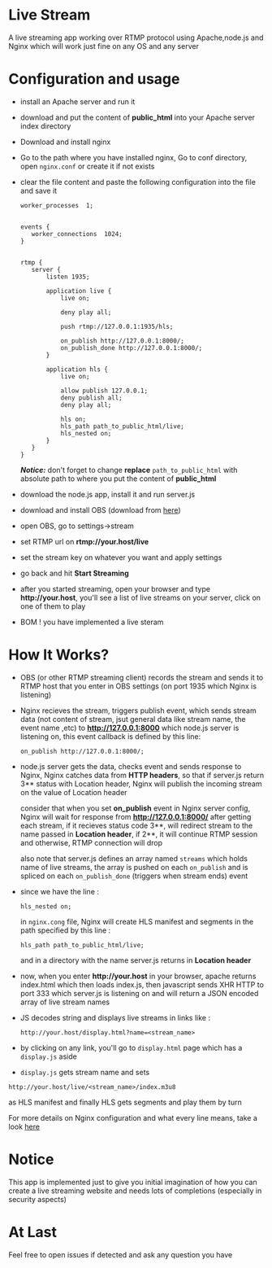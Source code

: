 # Live Stream

A live streaming app working over RTMP protocol using Apache,node.js and Nginx which will work just fine on any OS and any server

# Configuration and usage
  
  - install an Apache server and run it
  - download and put the content of **public_html** into your Apache server index directory
  - Download and install nginx
  - Go to the path where you have installed nginx, Go to conf directory, open ```nginx.conf``` or create it if not exists
  - clear the file content and paste the following configuration into the file and save it
  
     ```
    worker_processes  1;
    
    
    events {
        worker_connections  1024;
    }
    
    
    rtmp {
        server {
            listen 1935;
    
            application live {
                live on;
    
                deny play all;
    
                push rtmp://127.0.0.1:1935/hls;
    
                on_publish http://127.0.0.1:8000/;
                on_publish_done http://127.0.0.1:8000/;
            }
    
            application hls {
                live on;
    
                allow publish 127.0.0.1;
                deny publish all;
                deny play all;
    
                hls on;
                hls_path path_to_public_html/live;
                hls_nested on;
            }
        }
    }
    ```
    **_Notice:_** don't forget to change __replace__ ```path_to_public_html``` with absolute path to where you put the content of **public_html**
  - download the node.js app, install it and run server.js
  - download and install OBS (download from [here](https://obsproject.com/download))
  - open OBS, go to settings->stream
  - set RTMP url on __rtmp://your.host/live__
  - set the stream key on whatever you want and apply settings
  - go back and hit **Start Streaming**
  - after you started streaming, open your browser and type __http://your.host__, you'll see a list of live streams on your server, click on one of them to play
  - BOM ! you have implemented a live steram
# How It Works?
- OBS (or other RTMP streaming client) records the stream and sends it to RTMP host that you enter in OBS settings (on port 1935 which Nginx is listening)
- Nginx recieves the stream, triggers publish event, which sends stream data (not content of stream, jsut general data like stream name, the event name ,etc) to __http://127.0.0.1:8000__ which node.js server is listening on, this event callback is defined by this line:

    ```on_publish http://127.0.0.1:8000/;```
    
- node.js server gets the data, checks event and sends response to Nginx, Nginx catches data from __HTTP headers__, so that if server.js return 3** status with Location header, Nginx will publish the incoming stream on the value of Location header

  consider that when you set **on_publish** event in Nginx server config, Nginx will wait for response from __http://127.0.0.1:8000/__ after getting each stream, if it recieves status code 3**, will redirect stream to the name passed in __Location header__, if 2**, it will continue RTMP session and otherwise, RTMP connection will drop

  also note that server.js defines an array named ```streams``` which holds name of live streams, the array is pushed on each ```on_publish``` and is spliced on each ```on_publish_done``` (triggers when stream ends) event

- since we have the line :

  ```hls_nested on;```

  in ```nginx.cong``` file, Nginx will create HLS manifest and segments in the path specified by this line :
    
  ```hls_path path_to_public_html/live;```

  and in a directory with the name server.js returns in __Location header__
- now, when you enter __http://your.host__ in your browser, apache returns index.html which then loads index.js, then javascript sends XHR HTTP to port 333 which server.js is listening on and will return a JSON encoded array of live stream names
- JS decodes string and displays live streams in links like :

    ```http://your.host/display.html?name=<stream_name>```
    
- by clicking on any link, you'll go to ```display.html``` page which has a ```display.js``` aside
- ```display.js``` gets stream name and sets 

```http://your.host/live/<stream_name>/index.m3u8``` 

  as HLS manifest and finally HLS gets segments and play them by turn


For more details on Nginx configuration and what every line means, take a look [here](https://github.com/arut/nginx-rtmp-module/wiki/Directives)
# Notice
This app is implemented just to give you initial imagination of how you can create a live streaming website and needs lots of completions (especially in security aspects)

# At Last
Feel free to open issues if detected and ask any question you have
